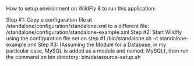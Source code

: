How to setup environment on WildFly 8 to run this application:

Step #1: Copy a configuration file at <wildfly directory>/standalone/configuration/standalone.xml 
         to a different file: <wildfly directory>/standalone/configuration/standalone-example.xml
Step #2: Start Wildfly using the configuration file set on step #1
         <wildfly directory>/bin/standalone.sh -c standalone-example.xml
Step #3: (Assuming the Module for a Database, in my particular case, MySQL is added as a module and named: MySQL), then run the command on bin directory:
         bin/datasource-setup.sh
